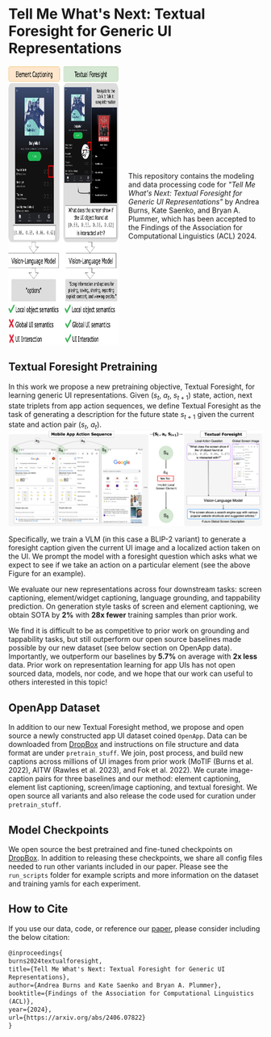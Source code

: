 # Tell Me What's Next: Textual Foresight for Generic UI Representations

<div style="display: flex; justify-content: space-between; align-items: center;">

<div style="width: 45%;">
<a href="url"><img src="./figures/textfore_vs_prior_work.png" height="550" width="450" ></a>
</div>

<div style="width: 55%; padding-left: 20px;">
This repository contains the modeling and data processing code for <i>"Tell Me What's Next: Textual Foresight for Generic UI Representations"</i> by Andrea Burns, Kate Saenko, and Bryan A. Plummer, which has been accepted to the Findings of the Association for Computational Linguistics (ACL) 2024.
</div>

</div>

## Textual Foresight Pretraining
In this work we propose a new pretraining objective, Textual Foresight, for learning generic UI representations. Given ($s_t$, $a_t$, $s_{t+1}$) state, action, next state triplets from app action sequences, we define Textual Foresight as the task of generating a description for the future state $s_{t+1}$ given the current state and action pair ($s_t$, $a_t$). 
![Textual Foresight Model Diagram](./figures/textual_foresight.png)

Specifically, we train a VLM (in this case a BLIP-2 variant) to generate a foresight caption given the current UI image and a localized action taken on the UI. We prompt the model with a foresight question which asks what we expect to see if we take an action on a particular element (see the above Figure for an example).

We evaluate our new representations across four downstream tasks: screen captioning, element/widget captioning, language grounding, and tappability prediction. On generation style tasks of screen and element captioning, we obtain SOTA by **2%** with **28x fewer** training samples than prior work.

We find it is difficult to be as competitive to prior work on grounding and tappability tasks, but still outperform our open source baselines made possible by our new dataset (see below section on OpenApp data). Importantly, we outperform our baselines by **5.7%** on average with **2x less** data. Prior work on representation learning for app UIs has not open sourced data, models, nor code, and we hope that our work can useful to others interested in this topic!

## OpenApp Dataset

In addition to our new Textual Foresight method, we propose and open source a newly constructed app UI dataset coined `OpenApp`. Data can be downloaded from [DropBox]() and instructions on file structure and data format are under `pretrain_stuff`.  We join, post process, and build new captions across millions of UI images from prior work (MoTIF (Burns et al. 2022), AITW (Rawles et al. 2023), and Fok et al. 2022). We curate image-caption pairs for three baselines and our method: element captioning, element list captioning, screen/image captioning, and textual foresight. We open source all variants and also release the code used for curation under `pretrain_stuff`. 

## Model Checkpoints
We open source the best pretrained and fine-tuned checkpoints on [DropBox](). In addition to releasing these checkpoints, we share all config files needed to run other variants included in our paper. Please see the `run_scripts` folder for example scripts and more information on the dataset and training yamls for each experiment.

## How to Cite
If you use our data, code, or reference our [paper](https://arxiv.org/abs/2406.07822), please consider including the below citation:

```
@inproceedings{
burns2024textualforesight,
title={Tell Me What's Next: Textual Foresight for Generic UI Representations},
author={Andrea Burns and Kate Saenko and Bryan A. Plummer},
booktitle={Findings of the Association for Computational Linguistics (ACL)},
year={2024},
url={https://arxiv.org/abs/2406.07822}
}
```